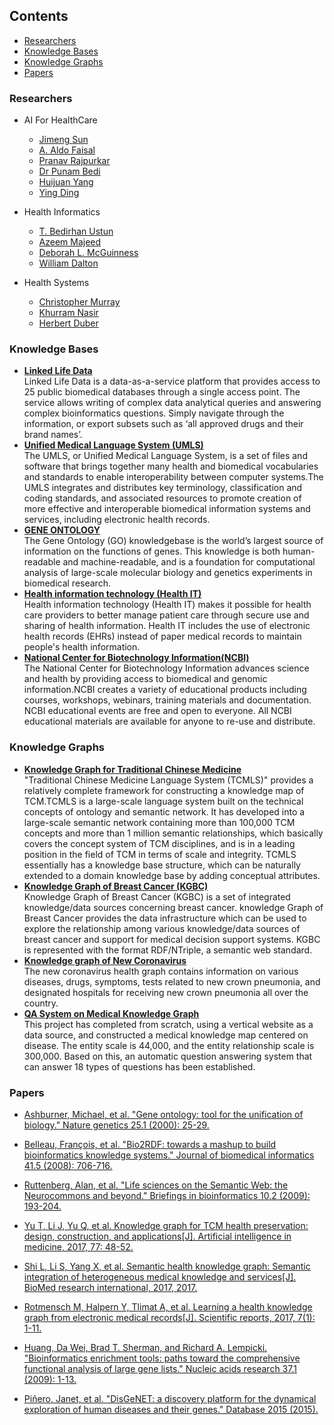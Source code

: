 

## Contents  
- [Researchers](#researchers)
- [Knowledge Bases](#knowledge-bases)  
- [Knowledge Graphs](#knowledge-graphs)
- [Papers](#papers)

### Researchers
- AI For HealthCare
  - [Jimeng Sun](https://scholar.google.com/citations?user=9jmmp5sAAAAJ&hl=en)
  - [A. Aldo Faisal](https://scholar.google.com/citations?hl=en&user=WjHjbrwAAAAJ)
  - [Pranav Rajpurkar](https://scholar.google.com/citations?hl=en&user=QcOG6sgAAAAJ)
  - [Dr Punam Bedi](https://scholar.google.com/citations?hl=en&user=isHD16wAAAAJ)
  - [Huijuan Yang](https://scholar.google.com/citations?hl=en&user=97k5KAYAAAAJ)
  - [Ying Ding](https://scholar.google.com/citations?hl=en&user=97k5KAYAAAAJ)

- Health Informatics
  - [T. Bedirhan Ustun](https://scholar.google.com/citations?hl=en&user=Ta0zCAIAAAAJ)
  - [Azeem Majeed](https://scholar.google.com/citations?hl=en&user=ST8BfTgAAAAJ)
  - [Deborah L. McGuinness](https://scholar.google.com/citations?hl=en&user=PLJ0L4QAAAAJ)
  - [William Dalton](https://scholar.google.com/citations?hl=en&user=zoouc7QAAAAJ)
- Health Systems
  - [Christopher Murray](https://scholar.google.com/citations?hl=en&user=iTsZVuoAAAAJ)
  - [Khurram Nasir](https://scholar.google.com/citations?hl=en&user=G7VThNoAAAAJ)
  - [Herbert Duber](https://scholar.google.com/citations?hl=en&user=h4bIhD4AAAAJ)
### Knowledge Bases   
- **[Linked Life Data](https://www.ontotext.com/knowledgehub/demoservices/linked-life-data/)**   
Linked Life Data is a data-as-a-service platform that provides access to 25 public biomedical databases through a single access point. The service allows writing of complex data analytical queries and answering complex bioinformatics questions. Simply navigate through the information, or export subsets such as ‘all approved drugs and their brand names’.
- **[Unified Medical Language System (UMLS)](https://www.nlm.nih.gov/research/umls/index.html)**    
The UMLS, or Unified Medical Language System, is a set of files and software that brings together many health and biomedical vocabularies and standards to enable interoperability between computer systems.The UMLS integrates and distributes key terminology, classification and coding standards, and associated resources to promote creation of more effective and interoperable biomedical information systems and services, including electronic health records.  
- **[GENE ONTOLOGY](http://geneontology.org/)**  
The Gene Ontology (GO) knowledgebase is the world’s largest source of information on the functions of genes. This knowledge is both human-readable and machine-readable, and is a foundation for computational analysis of large-scale molecular biology and genetics experiments in biomedical research.
- **[Health information technology (Health IT)](https://www.healthit.gov/)**   
Health information technology (Health IT) makes it possible for health care providers to better manage patient care through secure use and sharing of health information. Health IT includes the use of electronic health records (EHRs) instead of paper medical records to maintain people's health information.  
- **[National Center for Biotechnology Information(NCBI)](https://www.ncbi.nlm.nih.gov/)**  
The National Center for Biotechnology Information advances science and health by providing access to biomedical and genomic information.NCBI creates a variety of educational products including courses, workshops, webinars, training materials and documentation. NCBI educational events are free and open to everyone. All NCBI educational materials are available for anyone to re-use and distribute.  


### Knowledge Graphs  
- **[Knowledge Graph for Traditional Chinese Medicine](http://www.tcmkb.cn/kg/)**  
"Traditional Chinese Medicine Language System (TCMLS)" provides a relatively complete framework for constructing a knowledge map of TCM.TCMLS is a large-scale language system built on the technical concepts of ontology and semantic network. It has developed into a large-scale semantic network containing more than 100,000 TCM concepts and more than 1 million semantic relationships, which basically covers the concept system of TCM disciplines, and is in a leading position in the field of TCM in terms of scale and integrity. TCMLS essentially has a knowledge base structure, which can be naturally extended to a domain knowledge base by adding conceptual attributes.  
- **[Knowledge Graph of Breast Cancer (KGBC)](http://wasp.cs.vu.nl/BreastCancerKG/)**  
Knowledge Graph of Breast Cancer (KGBC) is a set of integrated knowledge/data sources concerning breast cancer. knowledge Graph of Breast Cancer provides the data infrastructure which can be used to explore the relationship among various knowledge/data sources of breast cancer and support for medical decision support systems. KGBC is represented with the format RDF/NTriple, a semantic web standard.  
- **[Knowledge graph of New Coronavirus](http://openkg.cn/group/coronavirus)**  
The new coronavirus health graph contains information on various diseases, drugs, symptoms, tests related to new crown pneumonia, and designated hospitals for receiving new crown pneumonia all over the country.  
- **[QA System on Medical Knowledge Graph](https://github.com/liuhuanyong/QASystemOnMedicalKG)**  
This project has completed from scratch, using a vertical website as a data source, and constructed a medical knowledge map centered on disease. The entity scale is 44,000, and the entity relationship scale is 300,000. Based on this, an automatic question answering system that can answer 18 types of questions has been established.


### Papers
- [Ashburner, Michael, et al. "Gene ontology: tool for the unification of biology." Nature genetics 25.1 (2000): 25-29.](https://www.ncbi.nlm.nih.gov/pmc/articles/PMC3037419/)  

- [Belleau, François, et al. "Bio2RDF: towards a mashup to build bioinformatics knowledge systems." Journal of biomedical informatics 41.5 (2008): 706-716.](https://www.sciencedirect.com/science/article/pii/S1532046408000415)  

- [Ruttenberg, Alan, et al. "Life sciences on the Semantic Web: the Neurocommons and beyond." Briefings in bioinformatics 10.2 (2009): 193-204.](https://academic.oup.com/bib/article/10/2/193/184336)

- [Yu T, Li J, Yu Q, et al. Knowledge graph for TCM health preservation: design, construction, and applications[J]. Artificial intelligence in medicine, 2017, 77: 48-52.](https://www.sciencedirect.com/science/article/pii/S0933365717301355)

- [Shi L, Li S, Yang X, et al. Semantic health knowledge graph: Semantic integration of heterogeneous medical knowledge and services[J]. BioMed research international, 2017, 2017.](http://downloads.hindawi.com/journals/bmri/2017/2858423.pdf)

- [Rotmensch M, Halpern Y, Tlimat A, et al. Learning a health knowledge graph from electronic medical records[J]. Scientific reports, 2017, 7(1): 1-11.](https://www.nature.com/articles/s41598-017-05778-z)

- [Huang, Da Wei, Brad T. Sherman, and Richard A. Lempicki. "Bioinformatics enrichment tools: paths toward the comprehensive functional analysis of large gene lists." Nucleic acids research 37.1 (2009): 1-13.](https://academic.oup.com/nar/article/37/1/1/1026684)

- [Piñero, Janet, et al. "DisGeNET: a discovery platform for the dynamical exploration of human diseases and their genes." Database 2015 (2015).](https://academic.oup.com/database/article/doi/10.1093/database/bav028/2433160)






